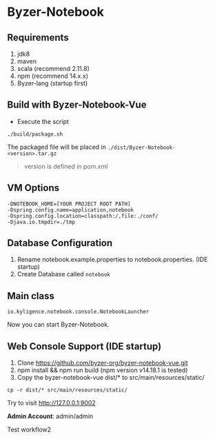 # Byzer-Notebook


## Requirements

1. jdk8
2. maven
3. scala (recommend 2.11.8)
4. npm (recommend 14.x.x)
5. Byzer-lang (startup first)

## Build with Byzer-Notebook-Vue
* Execute the script
```shell
./build/package.sh
```
The packaged file will be placed in `./dist/Byzer-Notebook-<version>.tar.gz`

> version is defined in pom.xml

## VM Options

```
-DNOTEBOOK_HOME=[YOUR PROJECT ROOT PATH]
-Dspring.config.name=application,notebook
-Dspring.config.location=classpath:/,file:./conf/
-Djava.io.tmpdir=./tmp
```

## Database Configuration

1. Rename notebook.example.properties to notebook.properties. (IDE startup)
2. Create Database called `notebook`


## Main class

```
io.kyligence.notebook.console.NotebookLauncher
```

Now you can start Byzer-Notebook.

## Web Console Support (IDE startup)

1. Clone https://github.com/byzer-org/byzer-notebook-vue.git
2. npm install && npm run build  (npm version v14.18.1 is tested)
3. Copy the byzer-notebook-vue dist/* to src/main/resources/static/

```
cp -r dist/* src/main/resources/static/
```

Try to visit http://127.0.0.1:9002 

**Admin Account**: admin/admin

Test workflow2
